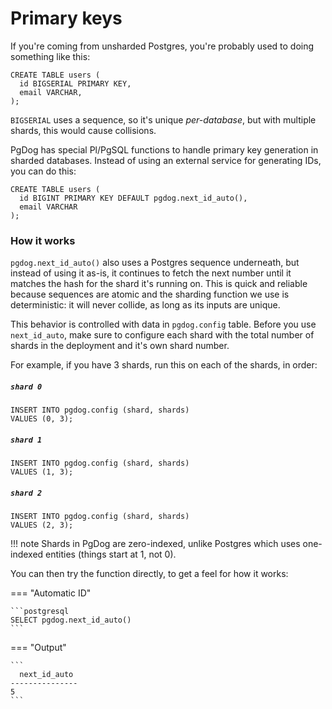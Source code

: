 # Primary keys

If you're coming from unsharded Postgres, you're probably used to doing something like this:

```postgresql
CREATE TABLE users (
  id BIGSERIAL PRIMARY KEY,
  email VARCHAR,
);
```

`BIGSERIAL` uses a sequence, so it's unique _per-database_, but with multiple shards, this would cause collisions.

PgDog has special Pl/PgSQL functions to handle primary key generation in sharded databases. Instead of using an external service for generating IDs, you can do this:

```postgresql
CREATE TABLE users (
  id BIGINT PRIMARY KEY DEFAULT pgdog.next_id_auto(),
  email VARCHAR
);
```

### How it works

`pgdog.next_id_auto()` also uses a Postgres sequence underneath, but instead of using it as-is, it continues to fetch the next number until it matches the hash for the shard it's running on. This is quick and reliable because sequences are atomic and the sharding function we use is deterministic: it will never collide, as long as its inputs are unique.

This behavior is controlled with data in `pgdog.config` table. Before you use `next_id_auto`, make sure to configure each shard with the total number of shards in the deployment and it's own shard number.

For example, if you have 3 shards, run this on each of the shards, in order:

##### `shard 0`
```postgresql
INSERT INTO pgdog.config (shard, shards)
VALUES (0, 3);
```

##### `shard 1`
```postgresql
INSERT INTO pgdog.config (shard, shards)
VALUES (1, 3);
```

##### `shard 2`
```postgresql
INSERT INTO pgdog.config (shard, shards)
VALUES (2, 3);
```

!!! note
    Shards in PgDog are zero-indexed, unlike Postgres which uses one-indexed entities (things start at 1, not 0).

You can then try the function directly, to get a feel for how it works:

=== "Automatic ID"

    ```postgresql
    SELECT pgdog.next_id_auto()
    ```

=== "Output"

    ```
      next_id_auto
    ---------------
    5
    ```
